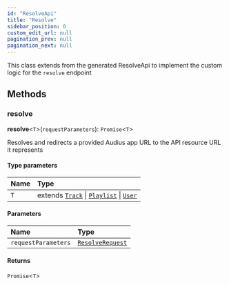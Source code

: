 ```yaml
---
id: "ResolveApi"
title: "Resolve"
sidebar_position: 0
custom_edit_url: null
pagination_prev: null
pagination_next: null
---
```


This class extends from the generated ResolveApi to
implement the custom logic for the `resolve` endpoint

## Methods

### resolve

**resolve**<`T`\>(`requestParameters`): `Promise`<`T`\>

Resolves and redirects a provided Audius app URL to the API resource URL it represents

#### Type parameters

| Name | Type |
| :------ | :------ |
| `T` | extends [`Track`](../interfaces/Track.md) \| [`Playlist`](../interfaces/Playlist.md) \| [`User`](../interfaces/User.md) |

#### Parameters

| Name | Type |
| :------ | :------ |
| `requestParameters` | [`ResolveRequest`](../interfaces/ResolveRequest.md) |

#### Returns

`Promise`<`T`\>
